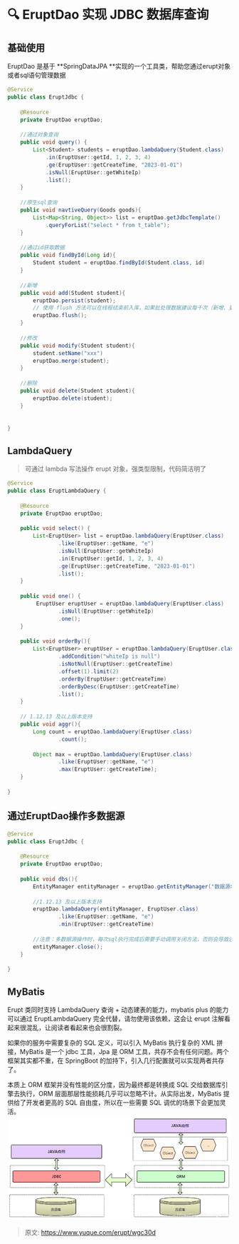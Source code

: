 # 🔍 EruptDao 实现 JDBC 数据库查询


## 基础使用
EruptDao 是基于 **SpringDataJPA **实现的一个工具类，帮助您通过erupt对象或者sql语句管理数据
```java
@Service
public class EruptJdbc {
    
    @Resource
    private EruptDao eruptDao;

    //通过对象查询
    public void query() {
        List<Student> students = eruptDao.lambdaQuery(Student.class)
            .in(EruptUser::getId, 1, 2, 3, 4)
            .ge(EruptUser::getCreateTime, "2023-01-01")
            .isNull(EruptUser::getWhiteIp)
            .list();
    }

    //原生sql查询
    public void navtiveQuery(Goods goods){
        List<Map<String, Object>> list = eruptDao.getJdbcTemplate()
            .queryForList("select * from t_table");
    }

    //通过id获取数据
    public void findById(Long id){
        Student student = eruptDao.findById(Student.class, id)
    }

    //新增
    public void add(Student student){
        eruptDao.persist(student);
        // 使用 flush 方法可以在线程结束前入库，如果批处理数据建议每千次（新增、更新、删除）调用一次 flush
        eruptDao.flush();
    }

    //修改
    public void modify(Student student){
        student.setName("xxx")
        eruptDao.merge(student);
    }

    //删除
    public void delete(Student student){
        eruptDao.delete(student);
    }

   
}
```


## LambdaQuery
> 可通过 lambda 写法操作 erupt 对象，强类型限制，代码简洁明了

```java
@Service
public class EruptLambdaQuery {
    
    @Resource
    private EruptDao eruptDao;

    public void select() {
        List<EruptUser> list = eruptDao.lambdaQuery(EruptUser.class)
                .like(EruptUser::getName, "e")
                .isNull(EruptUser::getWhiteIp)
                .in(EruptUser::getId, 1, 2, 3, 4)
                .ge(EruptUser::getCreateTime, "2023-01-01")
                .list();
    }

    public void one() {
         EruptUser eruptUser = eruptDao.lambdaQuery(EruptUser.class)
                .isNull(EruptUser::getWhiteIp)
                .one();
    }

    public void orderBy(){
        List<EruptUser> eruptUser = eruptDao.lambdaQuery(EruptUser.class)
                .addCondition("whiteIp is null")
                .isNotNull(EruptUser::getCreateTime)
                .offset(1).limit(2)
                .orderBy(EruptUser::getCreateTime)
                .orderByDesc(EruptUser::getCreateTime)
                .list();
    }

    // 1.12.13 及以上版本支持
    public void aggr(){
        Long count = eruptDao.lambdaQuery(EruptUser.class)
                .count();

        Object max = eruptDao.lambdaQuery(EruptUser.class)
                .like(EruptUser::getName, "e")
                .max(EruptUser::getCreateTime);
    }
    
}
```


## 通过EruptDao操作多数据源
```java
@Service
public class EruptJdbc {
    
    @Resource
    private EruptDao eruptDao;
    
    public void dbs(){
        EntityManager entityManager = eruptDao.getEntityManager("数据源名称");

        //1.12.13 及以上版本支持
        eruptDao.lambdaQuery(entityManager, EruptUser.class)
                .like(EruptUser::getName, "e")
                .min(EruptUser::getCreateTime)
            
        //注意：多数据源操作时，每次sql执行完成后需要手动调用关闭方法，否则会导致连接池溢出
        entityManager.close();
    }
    
}
```


## MyBatis
Erupt 类同时支持 LambdaQuery 查询 + 动态建表的能力，mybatis plus 的能力可以通过 EruptLambdaQuery 完全代替，请勿使用该依赖，这会让 erupt 注解看起来很混乱，让阅读者看起来也会很割裂。

如果你的服务中需要复杂的 SQL 定义，可以引入 MyBatis 执行复杂的 XML 拼接，MyBatis 是一个 jdbc 工具，Jpa 是 ORM 工具，共存不会有任何问题。两个框架其实都不重，在  SpringBoot 的加持下，引入几行配置就可以实现两者共存了。

本质上 ORM 框架并没有性能的区分度，因为最终都是转换成 SQL 交给数据库引擎去执行，ORM 层面那层性能损耗几乎可以忽略不计。从实际出发，MyBatis 提供给了开发者更高的 SQL 自由度，所以在一些需要 SQL 调优的场景下会更加灵活。
![image.png](./img/_cVIoJbckCWkIZgS/1718948510258-e20aea2b-d068-4870-8eb1-c21629691e08-313227.png)


> 原文: <https://www.yuque.com/erupt/wgc30d>